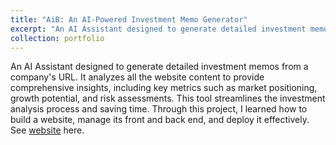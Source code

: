 ```yaml
---
title: "AiB: An AI-Powered Investment Memo Generator"
excerpt: "An AI Assistant designed to generate detailed investment memos from a company's UR  <br/><img width='660' height='415' src='/images/AiB.png'>"
collection: portfolio
---
```


An AI Assistant designed to generate detailed investment memos from a company's URL. It analyzes all the website content to provide comprehensive insights, including key metrics such as market positioning, growth potential, and risk assessments. This tool streamlines the investment analysis process and saving time.  Through this project, I learned how to build a website, manage its front and back end, and deploy it effectively. See [website](https://im-frontend-ten.vercel.app) here. 

<!-- <iframe width="560" height="315" src="https://www.youtube.com/embed/P3YZqTRIS44" frameborder="0" allowfullscreen></iframe> -->
